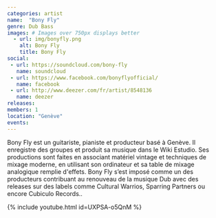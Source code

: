 ```yaml
---
categories: artist
name:  "Bony Fly"
genre: Dub Bass
images: # Images over 750px displays better
  - url: img/bonyfly.png
    alt: Bony Fly
    title: Bony Fly
social:
 - url: https://soundcloud.com/bony-fly
   name: soundcloud
 - url: https://www.facebook.com/bonyflyofficial/
   name: facebook
 - url: http://www.deezer.com/fr/artist/8548136
   name: deezer
releases:
members: 1
location: "Genève"
events: 
---
```

Bony Fly est un guitariste, pianiste et producteur basé à Genève. Il enregistre des groupes et produit sa musique dans le Wiki Estudio. Ses productions sont faites en associant matériel vintage et techniques de mixage moderne, en utilisant son ordinateur et sa table de mixage analogique remplie d'effets. Bony Fly s’est imposé comme un des producteurs contribuant au renouveau de la musique Dub avec des releases sur des labels comme Cultural Warrios, Sparring Partners ou encore Cubiculo Records..

{% include youtube.html id=UXPSA-o5QnM %}
